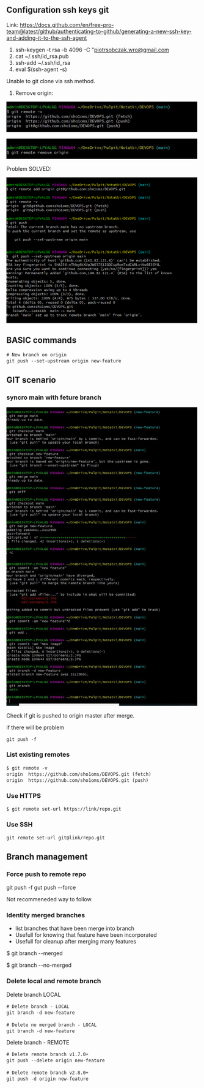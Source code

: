 
## Configuration ssh keys git
Link:
https://docs.github.com/en/free-pro-team@latest/github/authenticating-to-github/generating-a-new-ssh-key-and-adding-it-to-the-ssh-agent


1. ssh-keygen -t rsa -b 4096 -C "piotrsobczak.wro@gmail.com
2. cat  ~/.ssh/id_rsa.pub
3. ssh-add ~/.ssh/id_rsa
4. eval $(ssh-agent -s)

Unable to git clone via ssh method.
1. Remove origin:
<p align="left">
  <img src="./screens/3.JPG" width="500" title="Problem solved">
  <p align="left">
  <img src="./screens/2.JPG" width="500" title="Problem solved">
</p>

Problem SOLVED:
<p align="left">
  <img src="./screens/1.jpg" width="500" title="Problem solved">
</p>


## BASIC commands

```
# New branch on origin
git push --set-upstream origin new-feature

```


## GIT scenario

### syncro main with feture branch


<p align="left">
  <img src="./screens/4.JPG" width="500" title="Problem solved">
</p>

Check if git is pushed to origin master after merge.

if there will be problem

```
git push -f 
```
### List existing remotes
```
$ git remote -v
origin  https://github.com/sho1oms/DEVOPS.git (fetch)
origin  https://github.com/sho1oms/DEVOPS.git (push)
```
### Use HTTPS

```
$ git remote set-url https://link/repo.git
```
### Use SSH

```
git remote set-url git@link/repo.git
```

## Branch management

### Force push to remote repo

git push -f
gut push --force

Not recommeneded way to follow.

### Identity merged branches

* list branches that have been merge into  branch
* Usefull for knowing that feature have been incorporated
* Usefull for cleanup after merging many features

$ git branch --merged

$ git branch --no-merged

### Delete local and remote branch

Delete branch LOCAL
```
# Delete branch - LOCAL
git branch -d new-feature

# Delete no merged branch - LOCAL
git branch -d new-feature
```

Delete branch - REMOTE

```
# Delete remote branch v1.7.0+
git push --delete origin new-feature

# Delete remote branch v2.8.0+
git push -d origin new-feature
```

